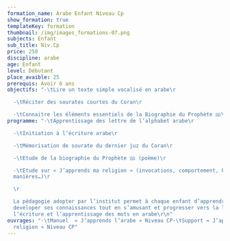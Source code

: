 ```yaml
---
formation_name: Arabe Enfant Niveau Cp
show_formation: true
templateKey: formation
thumbnail: /img/images_formations-07.png
subjects: Enfant
sub_title: Niv.Cp
price: 250
discipline: arabe
age: Enfant
level: Débutant
place_avaible: 25
prerequis: Avoir 6 ans
objectifs: "-\tLire un texte simple vocalisé en arabe\r

  -\tRéciter des sourates courtes du Coran\r

  -\tConnaitre les éléments essentiels de la Biographie du Prophète ﷺ\r\n"
programme: "-\tApprentissage des lettre de l’alphabet arabe\r

  -\tInitiation à l’écriture arabe\r

  -\tMémorisation de sourate du dernier juz du Coran\r

  -\tEtude de la biographie du Prophète ﷺ (poème)\r

  -\tEtude sur « J’apprends ma religion » (invocations, comportement, bonnes
  manières…)\r

  \r

  La pédagogie adopter par l’institut permet à chaque enfant d’apprendre et de
  developer ses connaissances tout en s’amusant et progresser vers la lecture,
  l’écriture et l’apprentissage des mots en arabe\r\n"
ouvrages: "-\tManuel  « J’apprends l’arabe » Niveau CP-\tSupport « J’apprends ma
  religion » Niveau CP"
---
```

